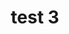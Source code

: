 ---
description: The PatentsView platform is built on a newly developed database that
  longitudinally links inventors, organizations, locations, and patenting activity
  since 1976. The data visualization tool, query tool, and flexible API enable a broad
  spectrum of users to examine the dynamics of inventor patenting activity over time
  and space. These tools also permit users to explore technology categories, assignees,
  citation patterns, and co-inventor networks.
location: https://patentsview.org/apis/api-query-language
shortname: patentsview_api
tags:
- disambiguation
- entity reconciliation
terms_of_use: Currently no key is necessary to access the PatentsView API. However,
  we reserve the right to halt excessive usage of the API. Users are free to use,
  share, or adapt the material for any purpose, subject to the standards of the Creative
  Commons Attribution 4.0 International License (https://creativecommons.org/licenses/by/4.0/).
  Attribution should be given to PatentsView (www.patentsview.org) for use, distribution,
  or derivative works.
title: test 3
uuid: 1b338463-c012-41be-827c-a280cacbcbcf
---
